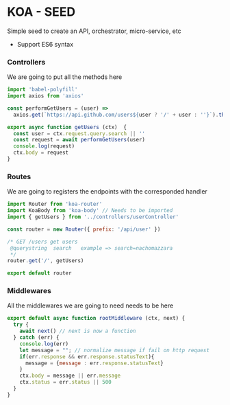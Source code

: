 # KOA - SEED

Simple seed to create an API, orchestrator, micro-service, etc
- Support ES6 syntax

### Controllers
We are going to put all the methods here

```javascript
import 'babel-polyfill'
import axios from 'axios'

const performGetUsers = (user) =>
  axios.get(`https://api.github.com/users${user ? '/' + user : ''}`).then(response => response.data)

export async function getUsers (ctx)  {
  const user = ctx.request.query.search || ''
  const request = await performGetUsers(user)
  console.log(request)
  ctx.body = request
}
```


### Routes

We are going to registers the endpoints with the corresponded handler
```javascript
import Router from 'koa-router'
import KoaBody from 'koa-body' // Needs to be imported
import { getUsers } from '../controllers/userController'

const router = new Router({ prefix: '/api/user' })

/* GET /users get users
 @querystring  search   example => search=nachomazzara
 */
router.get('/', getUsers)

export default router
```

### Middlewares
All the middlewares we are going to need needs to be here
```javascript
export default async function rootMiddleware (ctx, next) {
  try {
    await next() // next is now a function
  } catch (err) {
    console.log(err)
    let message = ""; // normalize message if fail on http request
    if(err.response && err.response.statusText){
      message = {message : err.response.statusText}
    }
    ctx.body = message || err.message
    ctx.status = err.status || 500
  }
}
```

